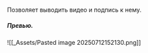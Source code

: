 Позволяет выводить видео и подпись к нему.

##### Превью.
![[_Assets/Pasted image 20250712152130.png]]